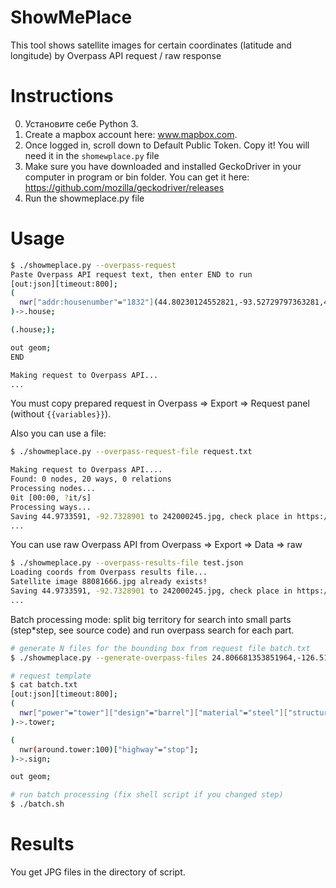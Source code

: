 # ShowMePlace

This tool shows satellite images for certain coordinates (latitude and longitude) by Overpass API request / raw response

# Instructions
0. Установите себе Python 3.
1. Create a mapbox account here: www.mapbox.com. 
2. Once logged in, scroll down to Default Public Token. Copy it! You will need it in the `shomewplace.py` file
3. Make sure you have downloaded and installed GeckoDriver in your computer in program or bin folder. You can get it here: https://github.com/mozilla/geckodriver/releases
4. Run the showmeplace.py file

# Usage

```sh
$ ./showmeplace.py --overpass-request
Paste Overpass API request text, then enter END to run
[out:json][timeout:800];
(
  nwr["addr:housenumber"="1832"](44.80230124552821,-93.52729797363281,45.22025894300122,-92.7252960205078);
)->.house;

(.house;);

out geom;
END

Making request to Overpass API...
...
```

You must copy prepared request in Overpass => Export => Request panel (without `{{variables}}`).

Also you can use a file:

```sh
$ ./showmeplace.py --overpass-request-file request.txt

Making request to Overpass API....
Found: 0 nodes, 20 ways, 0 relations
Processing nodes...
0it [00:00, ?it/s]
Processing ways...
Saving 44.9733591, -92.7328901 to 242000245.jpg, check place in https://www.google.com/maps/@44.9733591,-92.7328901,17.5z
...
```

You can use raw Overpass API from Overpass => Export => Data => raw

```sh
$ ./showmeplace.py --overpass-results-file test.json
Loading coords from Overpass results file...
Satellite image 88081666.jpg already exists!
Saving 44.9733591, -92.7328901 to 242000245.jpg, check place in https://www.google.com/maps/@44.9733591,-92.7328901,17.5z
...
```

Batch processing mode: split big territory for search into small parts (step*step, see source code) and run overpass search for each part.

```sh
# generate N files for the bounding box from request file batch.txt
$ ./showmeplace.py --generate-overpass-files 24.806681353851964,-126.5185546875,53.4357192066942,-65.3466796875 --overpass-request-file batch.txt

# request template
$ cat batch.txt
[out:json][timeout:800];
(
  nwr["power"="tower"]["design"="barrel"]["material"="steel"]["structure"="tubular"]({{bbox}});
)->.tower;

(
  nwr(around.tower:100)["highway"="stop"];
)->.sign;

out geom;

# run batch processing (fix shell script if you changed step)
$ ./batch.sh
```

# Results

You get JPG files in the directory of script.
